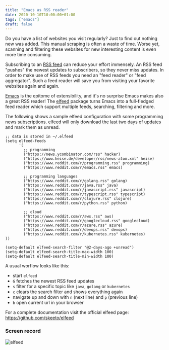 ```yaml
---
title: "Emacs as RSS reader"
date: 2020-10-10T10:00:00+01:00
tags: ["emacs"]
draft: false
---
```


Do you have a list of websites you visit regularly? Just to find out
nothing new was added. This manual scraping is often a waste of
time. Worse yet, scanning and filtering these websites for new
interesting content is even more time consuming.

Subscribing to an [RSS feed](https://en.wikipedia.org/wiki/RSS) can
reduce your effort immensely. An RSS feed "pushes" the newest updates
to subscribers, so they never miss updates. In order to make use of
RSS feeds you need an "feed reader" or "feed aggregator". Such a feed
reader will save you from visiting your favorite websites again and
again.

[Emacs](https://www.gnu.org/software/emacs/) is the epitome of
extensibility, and it's no surprise Emacs makes also a great RSS
reader!  The [elfeed](https://github.com/skeeto/elfeed) package turns
Emacs into a full-fledged feed reader which support multiple feeds,
searching, filtering and more.

The following shows a sample elfeed configuration with some
programming news subscriptions. elfeed will only download the last two
days of updates and mark them as unread.

``` common-lisp
;; data is stored in ~/.elfeed
(setq elfeed-feeds
      '(
        ;; programming
        ("https://news.ycombinator.com/rss" hacker)
        ("https://www.heise.de/developer/rss/news-atom.xml" heise)
        ("https://www.reddit.com/r/programming.rss" programming)
        ("https://www.reddit.com/r/emacs.rss" emacs)

        ;; programming languages
        ("https://www.reddit.com/r/golang.rss" golang)
        ("https://www.reddit.com/r/java.rss" java)
        ("https://www.reddit.com/r/javascript.rss" javascript)
        ("https://www.reddit.com/r/typescript.rss" typescript)
        ("https://www.reddit.com/r/clojure.rss" clojure)
        ("https://www.reddit.com/r/python.rss" python)

        ;; cloud
        ("https://www.reddit.com/r/aws.rss" aws)
        ("https://www.reddit.com/r/googlecloud.rss" googlecloud)
        ("https://www.reddit.com/r/azure.rss" azure)
        ("https://www.reddit.com/r/devops.rss" devops)
        ("https://www.reddit.com/r/kubernetes.rss" kubernetes)
))

(setq-default elfeed-search-filter "@2-days-ago +unread")
(setq-default elfeed-search-title-max-width 100)
(setq-default elfeed-search-title-min-width 100)

```

A usual worflow looks like this:

* start `elfeed`
* `G` fetches the newest RSS feed updates
* `s` filter for a specific topic like `java`, `golang` or `kubernetes`
* `c` clears the search filter and shows everything again
* navigate up and down with `n` (next line) and `p` (previous line)
* `b` open current url in your browser


For a complete documentation visit the official elfeed page:
https://github.com/skeeto/elfeed

### Screen record

![elfeed](/img/elfeed.gif)
